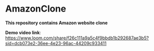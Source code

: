 # AmazonClone
**This repository contains Amazon website clone**

**Demo video link**:  https://www.loom.com/share/f26c111a9a5c4f9bbdb1b292687ae3b5?sid=dcb073e2-36ee-4e23-96ac-44209c933411

